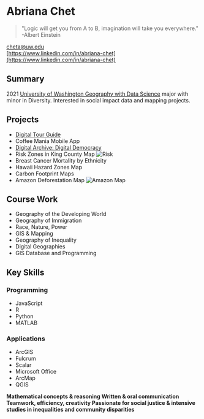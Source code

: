 
# Abriana Chet
> "Logic will get you from A to B, imagination will take you everywhere."
>-Albert Einstein

[cheta@uw.edu](cheta@uw.edu) <br>
[https://www.linkedin.com/in/abriana-chet](https://www.linkedin.com/in/abriana-chet)

## Summary

2021 [University of Washington Geography with Data Science](https://geography.washington.edu/) major with minor in Diversity. Interested in social impact data and mapping projects.

## Projects

* [Digital Tour Guide](https://www.google.com/maps/d/edit?mid=1-nNBmrecAUakhW57nfENJF_gOB80va-C&ll=7.8505223599944145%2C0&z=3)
* Coffee Mania Mobile App
* [Digital Archive: Digital Democracy](https://scalar.usc.edu/works/digital-democracy-1/index)
* Risk Zones in King County Map
![Risk](https://scalar.usc.edu/works/digital-resume-1/media/Risk%20Zones.png)
* Breast Cancer Mortality by Ethnicity
* Hawaii Hazard Zones Map
* Carbon Footprint Maps
* Amazon Deforestation Map
![Amazon Map](https://scalar.usc.edu/works/digital-resume-1/media/Amazon%20Deforestation.png)
## Course Work

 * Geography of the Developing World
 * Geography of Immigration
 * Race, Nature, Power
 * GIS & Mapping
 * Geography of Inequality
 * Digital Geographies
 * GIS Database and Programming

## Key Skills

### Programming
* JavaScript
* R
* Python
* MATLAB

### Applications
* ArcGIS
* Fulcrum
* Scalar
* Microsoft Office
* ArcMap
* QGIS

**Mathematical concepts & reasoning
Written & oral communication
Teamwork, efficiency, creativity
Passionate for social justice & intensive studies in inequalities and community disparities**
